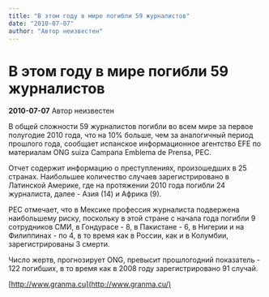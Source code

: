 ```yaml
---
title: "В этом году в мире погибли 59 журналистов"
date: "2010-07-07"
author: "Автор неизвестен"
---
```


# В этом году в мире погибли 59 журналистов

**2010-07-07** Автор неизвестен

В общей сложности 59 журналистов погибли во всем мире за первое полугодие 2010 года, что на 10% больше, чем за аналогичный период прошлого года, сообщает испанское информационное агентство EFE по материалам ONG suiza Campana Emblema de Prensa, PEC.

Отчет содержит информацию о преступлениях, произошедших в 25 странах. Наибольшее количество случаев зарегистрировано в Латинской Америке, где на протяжении 2010 года погибли 24 журналиста, далее - Азия (14) и Африка (9).

PEC отмечает, что в Мексике профессия журналиста подвержена наибольшему риску, поскольку в этой стране с начала года погибли 9 сотрудников СМИ, в Гондурасе - 8, в Пакистане - 6, в Нигерии и на Филиппинах - по 4, в то время как в России, как и в Колумбии, зарегистрированы 3 смерти.

Число жертв, прогнозирует ONG, превысит прошлогодний показатель - 122 погибших, в то время как в 2008 году зарегистрировано 91 случай.

[http://www.granma.cu](http://www.granma.cu/)